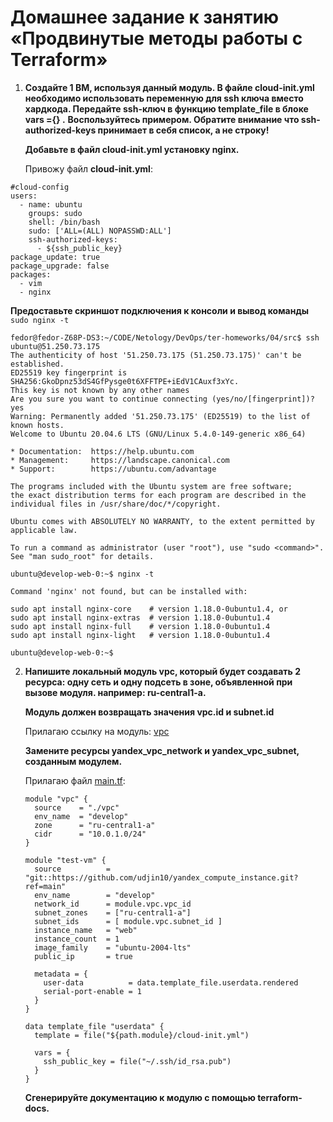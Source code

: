# Домашнее задание к занятию «Продвинутые методы работы с Terraform»

1. **Создайте 1 ВМ, используя данный модуль. В файле cloud-init.yml необходимо использовать переменную для ssh ключа вместо хардкода. Передайте ssh-ключ в функцию template_file в блоке vars ={} .**
   **Воспользуйтесь примером. Обратите внимание что ssh-authorized-keys принимает в себя список, а не строку!**

   **Добавьте в файл cloud-init.yml установку nginx.**
   
   Привожу файл **cloud-init.yml**:

```
#cloud-config
users:
  - name: ubuntu
    groups: sudo
    shell: /bin/bash
    sudo: ['ALL=(ALL) NOPASSWD:ALL']
    ssh-authorized-keys:
      - ${ssh_public_key}
package_update: true
package_upgrade: false
packages:
  - vim
  - nginx
```

   **Предоставьте скриншот подключения к консоли и вывод команды** `sudo nginx -t`
   
  ```
  fedor@fedor-Z68P-DS3:~/CODE/Netology/DevOps/ter-homeworks/04/src$ ssh ubuntu@51.250.73.175
The authenticity of host '51.250.73.175 (51.250.73.175)' can't be established.
ED25519 key fingerprint is SHA256:GkoDpnz53dS4GfPysge0t6XFFTPE+iEdV1CAuxf3xYc.
This key is not known by any other names
Are you sure you want to continue connecting (yes/no/[fingerprint])? yes
Warning: Permanently added '51.250.73.175' (ED25519) to the list of known hosts.
Welcome to Ubuntu 20.04.6 LTS (GNU/Linux 5.4.0-149-generic x86_64)

 * Documentation:  https://help.ubuntu.com
 * Management:     https://landscape.canonical.com
 * Support:        https://ubuntu.com/advantage

The programs included with the Ubuntu system are free software;
the exact distribution terms for each program are described in the
individual files in /usr/share/doc/*/copyright.

Ubuntu comes with ABSOLUTELY NO WARRANTY, to the extent permitted by
applicable law.

To run a command as administrator (user "root"), use "sudo <command>".
See "man sudo_root" for details.

ubuntu@develop-web-0:~$ nginx -t

Command 'nginx' not found, but can be installed with:

sudo apt install nginx-core    # version 1.18.0-0ubuntu1.4, or
sudo apt install nginx-extras  # version 1.18.0-0ubuntu1.4
sudo apt install nginx-full    # version 1.18.0-0ubuntu1.4
sudo apt install nginx-light   # version 1.18.0-0ubuntu1.4

ubuntu@develop-web-0:~$
  ```

2. **Напишите локальный модуль vpc, который будет создавать 2 ресурса: одну сеть и одну подсеть в зоне, объявленной при вызове модуля. например: ru-central1-a.**
   
   **Модуль должен возвращать значения vpc.id и subnet.id**
   
   Прилагаю ссылку на модуль: [vpc](https://github.com/fedor-metsger/ter-homeworks/tree/terraform-04/04/src/vpc)

   **Замените ресурсы yandex_vpc_network и yandex_vpc_subnet, созданным модулем.**
   
   Прилагаю файл [main.tf](https://github.com/fedor-metsger/ter-homeworks/blob/terraform-04/04/src/main.tf):
   ```
   module "vpc" {
     source    = "./vpc"
     env_name  = "develop"
     zone      = "ru-central1-a"
     cidr      = "10.0.1.0/24"
   }

   module "test-vm" {
     source          = "git::https://github.com/udjin10/yandex_compute_instance.git?ref=main"
     env_name        = "develop"
     network_id      = module.vpc.vpc_id
     subnet_zones    = ["ru-central1-a"]
     subnet_ids      = [ module.vpc.subnet_id ]
     instance_name   = "web"
     instance_count  = 1
     image_family    = "ubuntu-2004-lts"
     public_ip       = true
  
     metadata = {
       user-data          = data.template_file.userdata.rendered
       serial-port-enable = 1
     }
   }

   data template_file "userdata" {
     template = file("${path.module}/cloud-init.yml")

     vars = {
       ssh_public_key = file("~/.ssh/id_rsa.pub")
     }
   }
   ```

   **Сгенерируйте документацию к модулю с помощью terraform-docs.**
